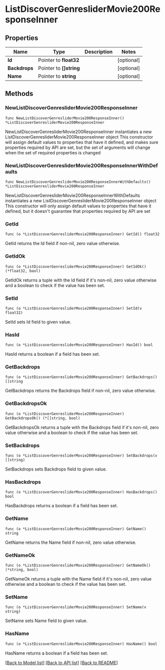 # ListDiscoverGenresliderMovie200ResponseInner

## Properties

Name | Type | Description | Notes
------------ | ------------- | ------------- | -------------
**Id** | Pointer to **float32** |  | [optional] 
**Backdrops** | Pointer to **[]string** |  | [optional] 
**Name** | Pointer to **string** |  | [optional] 

## Methods

### NewListDiscoverGenresliderMovie200ResponseInner

`func NewListDiscoverGenresliderMovie200ResponseInner() *ListDiscoverGenresliderMovie200ResponseInner`

NewListDiscoverGenresliderMovie200ResponseInner instantiates a new ListDiscoverGenresliderMovie200ResponseInner object
This constructor will assign default values to properties that have it defined,
and makes sure properties required by API are set, but the set of arguments
will change when the set of required properties is changed

### NewListDiscoverGenresliderMovie200ResponseInnerWithDefaults

`func NewListDiscoverGenresliderMovie200ResponseInnerWithDefaults() *ListDiscoverGenresliderMovie200ResponseInner`

NewListDiscoverGenresliderMovie200ResponseInnerWithDefaults instantiates a new ListDiscoverGenresliderMovie200ResponseInner object
This constructor will only assign default values to properties that have it defined,
but it doesn't guarantee that properties required by API are set

### GetId

`func (o *ListDiscoverGenresliderMovie200ResponseInner) GetId() float32`

GetId returns the Id field if non-nil, zero value otherwise.

### GetIdOk

`func (o *ListDiscoverGenresliderMovie200ResponseInner) GetIdOk() (*float32, bool)`

GetIdOk returns a tuple with the Id field if it's non-nil, zero value otherwise
and a boolean to check if the value has been set.

### SetId

`func (o *ListDiscoverGenresliderMovie200ResponseInner) SetId(v float32)`

SetId sets Id field to given value.

### HasId

`func (o *ListDiscoverGenresliderMovie200ResponseInner) HasId() bool`

HasId returns a boolean if a field has been set.

### GetBackdrops

`func (o *ListDiscoverGenresliderMovie200ResponseInner) GetBackdrops() []string`

GetBackdrops returns the Backdrops field if non-nil, zero value otherwise.

### GetBackdropsOk

`func (o *ListDiscoverGenresliderMovie200ResponseInner) GetBackdropsOk() (*[]string, bool)`

GetBackdropsOk returns a tuple with the Backdrops field if it's non-nil, zero value otherwise
and a boolean to check if the value has been set.

### SetBackdrops

`func (o *ListDiscoverGenresliderMovie200ResponseInner) SetBackdrops(v []string)`

SetBackdrops sets Backdrops field to given value.

### HasBackdrops

`func (o *ListDiscoverGenresliderMovie200ResponseInner) HasBackdrops() bool`

HasBackdrops returns a boolean if a field has been set.

### GetName

`func (o *ListDiscoverGenresliderMovie200ResponseInner) GetName() string`

GetName returns the Name field if non-nil, zero value otherwise.

### GetNameOk

`func (o *ListDiscoverGenresliderMovie200ResponseInner) GetNameOk() (*string, bool)`

GetNameOk returns a tuple with the Name field if it's non-nil, zero value otherwise
and a boolean to check if the value has been set.

### SetName

`func (o *ListDiscoverGenresliderMovie200ResponseInner) SetName(v string)`

SetName sets Name field to given value.

### HasName

`func (o *ListDiscoverGenresliderMovie200ResponseInner) HasName() bool`

HasName returns a boolean if a field has been set.


[[Back to Model list]](../README.md#documentation-for-models) [[Back to API list]](../README.md#documentation-for-api-endpoints) [[Back to README]](../README.md)



